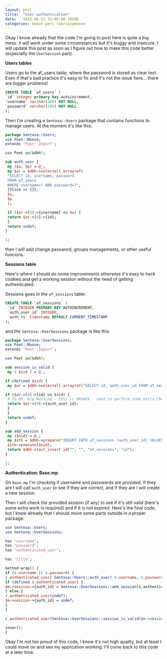 ```yaml
---
layout: post
title:  "User authentication"
date:   2015-08-11 12:00:00 +0200
categories: mason perl learningmason
---
```


Okay I know already that the code I'm going to post here is quite a big mess: it will work under
some circumstances but it's buggy and insecure. I will update this post as soon as I figure out
how to make this code better (expecially the `UserSession` part).

**Users tables**

Users go to the af_users table, where the password is stored as clear text. Even if that's bad
practice it's easy to fix and it's not the issue here... there are bigger problems!

````sql
CREATE TABLE `af_users` (
`id` integer primary key autoincrement,
`username` varchar(200) NOT NULL,
`password` varchar(200) NOT NULL
);
````

Then I'm creating a `Sentosa::Users` package that contains functions to manage users.
At the moment it's like this:

````perl
package Sentosa::Users;
use Poet::Moose;
extends 'Poet::Import';

use Poet qw($dbh);

sub auth_user {
 my ($u, $p) = @_;
 my $ar = $dbh->selectall_arrayref(
 "SELECT id, username, password
 FROM af_users
 WHERE username=? AND password=?",
 {Slice => {}},
 $u,
 $p
 );

 if ($ar->[0]->{username} eq $u) {
 return $ar->[0]->{id};
 }
 return undef;
}

1;
````

then I will add change password, groups managements, or other useful funcions.

**Sessions table**

Here's where I should do some improvements otherwise it's easy to hack cookies and get a working session without the need of getting authenticated.

Sessions goes in the `af_sessions` table:

````sql
CREATE TABLE `af_sessions` (
 `id` INTEGER PRIMARY KEY AUTOINCREMENT,
 `auth_user_id` INTEGER,
 `auth_ts` timestamp DEFAULT CURRENT_TIMESTAMP
);
````

and the `Sentosa::UserSessions` package is like this:

````perl
package Sentosa::UserSessions;
use Poet::Moose;
extends 'Poet::Import';

use Poet qw($dbh);

sub session_is_valid {
 my ( $sid ) = @_;

if (defined $sid) {
 my $ar = $dbh->selectall_arrayref("SELECT id, auth_user_id FROM af_sessions WHERE id=? AND auth_ts>=datetime('now', '-30 minute')", {Slice => {}}, $sid);

if ($ar->[0]->{id} eq $sid) {
 # TO DO: Big Warning - this is UNSAFE - need to perform some extra checks!
 return $ar->[0]->{auth_user_id};
 }
 }
 return undef;
}

sub add_session {
 my ($nid) = @_;
 my $sth = $dbh->prepare("INSERT INTO af_sessions (auth_user_id) VALUES (?)");
 $sth->execute($nid);
 return $dbh->last_insert_id("", "", "af_sessions", "id");
}

1;
````

**Authentication: Base.mp**

On `base.mp` I'm checking if username and passwords are provided. If they are I will call `auth_user`
to see if they are correct, and if they are I will create a new session.

Then I will check the provided session (if any) to see if it's still valid (here's some extra work
is required) and if it is not expired. Here's the final code, but I know already that I should move
some parts outside in a proper package:


````perl
use Sentosa::Users;
use Sentosa::UserSessions;

has 'username';
has 'password';
has 'authenticated_user';

has 'title';

method wrap() {
if ($.username || $.password) {
$.authenticated_user( Sentosa::Users::auth_user( $.username, $.password ) );
if (defined $.authenticated_user) {
$m->session->{auth_id} = Sentosa::UserSessions::add_session($.authenticated_user);
} else {
$.authenticated_user(undef);
$m->session->{auth_id} = undef;
}
}

$.authenticated_user(Sentosa::UserSessions::session_is_valid($m->session->{auth_id}));

inner();
}
````

Okay I'm not too proud of this code, I know it's not high quality, but at least I could move on and see my application working.
I'll come back to this code at a later time.
